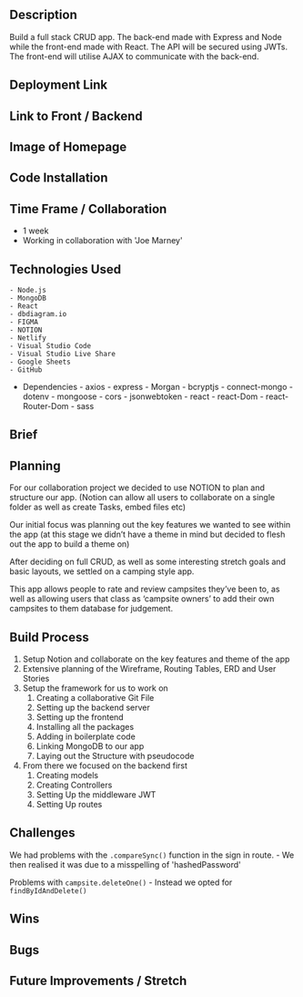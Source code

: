 ## Description
Build a full stack CRUD app. The back-end made with Express and Node while the front-end made with React.  The API will be secured using JWTs.  The front-end will utilise AJAX to communicate with the back-end.
  
## Deployment Link


## Link to Front / Backend


## Image of Homepage


## Code Installation
      

## Time Frame / Collaboration 
  - 1 week
  - Working in collaboration with 'Joe Marney' 

## Technologies Used
    - Node.js
    - MongoDB
    - React
	- dbdiagram.io
	- FIGMA
	- NOTION
	- Netlify
	- Visual Studio Code
	- Visual Studio Live Share
	- Google Sheets
	- GitHub

   - Dependencies
      		- axios
			- express
			- Morgan
			- bcryptjs
			- connect-mongo
			- dotenv
			- mongoose
			- cors
			- jsonwebtoken
			- react
			- react-Dom
			- react-Router-Dom
			- sass


## Brief
    

## Planning
For our collaboration project we decided to use NOTION to plan and structure our app.
(Notion can allow all users to collaborate on a single folder as well as create Tasks, embed files etc)

Our initial focus was planning out the key features we wanted to see within the app (at this stage we didn’t have a theme in mind but decided to flesh out the app to build a theme on)

After deciding on full CRUD, as well as some interesting stretch goals and basic layouts, we settled on a camping style app. 

This app allows people to rate and review campsites they’ve been to, as well as allowing users that class as ‘campsite owners’ to add their own campsites to them database for judgement.


## Build Process
1. Setup Notion and collaborate on the key features and theme of the app
2. Extensive planning of the Wireframe, Routing Tables, ERD and User Stories
3. Setup the framework for us to work on
    1. Creating a collaborative Git File
    2. Setting up the backend server
    3. Setting up the frontend 
    4. Installing all the packages
    5. Adding in boilerplate code
    6. Linking MongoDB to our app
    7. Laying out the Structure with pseudocode
4.  From there we focused on the backend first
    1. Creating models
    2. Creating Controllers
    3. Setting Up the middleware JWT
    4. Setting Up routes
   
## Challenges
We had problems with the `.compareSync()` function in the sign in route.
	- We then realised it was due to a misspelling of 'hashedPassword'

Problems with `campsite.deleteOne()`
	- Instead we opted for `findByIdAndDelete()`

## Wins
	
 
## Bugs

    
## Future Improvements / Stretch
